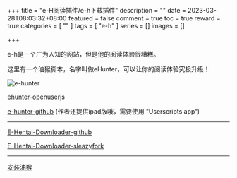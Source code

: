 +++
title = "e-H阅读插件/e-h下载插件"
description = ""
date = 2023-03-28T08:03:32+08:00
featured = false
comment = true
toc = true
reward = true
categories = [
  ""
]
tags = [
  "e-h"
]
series = []
images = []

+++

e-h是一个广为人知的网站，但是他的阅读体验很糟糕。

这里有一个油猴脚本，名字叫做eHunter，可以让你的阅读体验究极升级！

![e-hunter](https://raw.githubusercontent.com/hanFengSan/eHunter/master/github_image/github_preview_3.jpg)

[ehunter-openuserjs](https://openuserjs.org/scripts/alexchen/eHunter)

[e-hunter-github](https://github.com/hanFengSan/eHunter) (作者还提供ipad版哦，需要使用 ”Userscripts app“)

---

[E-Hentai-Downloader-github](https://github.com/ccloli/E-Hentai-Downloader)

[E-Hentai-Downloader-sleazyfork](https://sleazyfork.org/scripts/10379-e-hentai-downloader)

---

[安装油猴](https://www.tampermonkey.net/)
